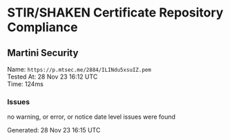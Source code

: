 # STIR/SHAKEN Certificate Repository Compliance

## Martini Security

Name: `https://p.mtsec.me/2884/ILINdu5xsuIZ.pem`\
Tested At: 28 Nov 23 16:12 UTC\
Time: 124ms

### Issues

no warning, or error, or notice date level issues were found

Generated: 28 Nov 23 16:15 UTC